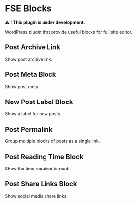 #  FSE Blocks
**⚠ : This plugin is under development.**

WordPress plugin that provide useful blocks for full site editor.

## Post Archive Link

Show post archive link.

## Post Meta Block

Show post meta.

## New Post Label Block

Show a label for new posts.

## Post Permalink

Group multiple blocks of posts as a single link.

## Post Reading Time Block

Show the time required to read.

## Post Share Links Block

Show social media share links.
